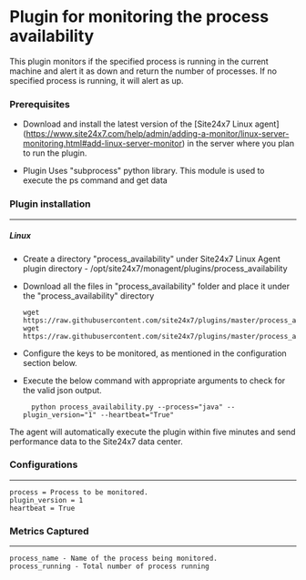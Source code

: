 Plugin for monitoring the process availability 
==============================================

This plugin monitors if the specified process is running in the current machine and alert it as down and return the number of processes. If no specified process is running, it will alert as up.

### Prerequisites

- Download and install the latest version of the [Site24x7 Linux agent] (https://www.site24x7.com/help/admin/adding-a-monitor/linux-server-monitoring.html#add-linux-server-monitor) in the server where you plan to run the plugin. 

- Plugin Uses "subprocess" python library. This module is used to execute the ps command and get data


### Plugin installation
---
##### Linux 

- Create a directory "process_availability" under Site24x7 Linux Agent plugin directory - /opt/site24x7/monagent/plugins/process_availability

- Download all the files in "process_availability" folder and place it under the "process_availability" directory

	  wget https://raw.githubusercontent.com/site24x7/plugins/master/process_availability/process_availability.py
	  wget https://raw.githubusercontent.com/site24x7/plugins/master/process_availability/process_availability.cfg
	
- Configure the keys to be monitored, as mentioned in the configuration section below.

- Execute the below command with appropriate arguments to check for the valid json output.  

		python process_availability.py --process="java" --plugin_version="1" --heartbeat="True"


The agent will automatically execute the plugin within five minutes and send performance data to the Site24x7 data center.

### Configurations
---
	process = Process to be monitored.
	plugin_version = 1
	heartbeat = True

### Metrics Captured
---
	process_name - Name of the process being monitored. 
	process_running - Total number of process running 			
